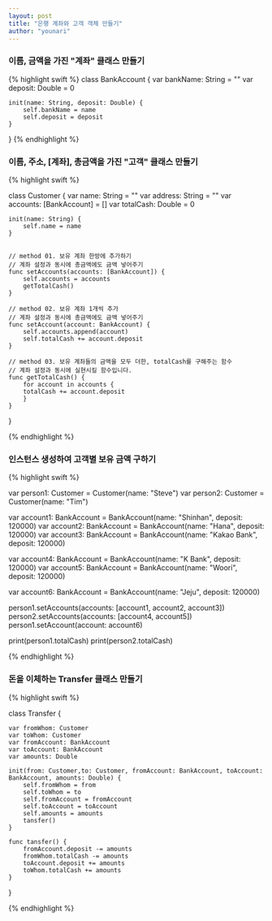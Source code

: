 ```yaml
---
layout: post
title: "은행 계좌와 고객 객체 만들기"
author: "younari"
---
```



### 이름, 금액을 가진 "계좌" 클래스 만들기

{% highlight swift %}
class BankAccount {
    var bankName: String = ""
    var deposit: Double = 0
    
    init(name: String, deposit: Double) {
        self.bankName = name
        self.deposit = deposit
    }
}
{% endhighlight %}

### 이름, 주소, [계좌], 총금액을 가진 "고객" 클래스 만들기

{% highlight swift %}

class Customer {
    var name: String = ""
    var address: String = ""
    var accounts: [BankAccount] = []
    var totalCash: Double = 0
    
    init(name: String) {
        self.name = name
    }
    
    
    // method 01. 보유 계좌 한방에 추가하기
    // 계좌 설정과 동시에 총금액에도 금액 넣어주기
    func setAccounts(accounts: [BankAccount]) {
        self.accounts = accounts
        getTotalCash()
    }
    
    // method 02. 보유 계좌 1개씩 추가
    // 계좌 설정과 동시에 총금액에도 금액 넣어주기    
    func setAccount(account: BankAccount) {
        self.accounts.append(account)
        self.totalCash += account.deposit
    }
    
    // method 03. 보유 계좌들의 금액을 모두 더한, totalCash를 구해주는 함수
    // 계좌 설정과 동시에 실현시킬 함수입니다.    
    func getTotalCash() {
        for account in accounts {
        totalCash += account.deposit
        }
    }
}

{% endhighlight %}

### 인스턴스 생성하여 고객별 보유 금액 구하기

{% highlight swift %}

var person1: Customer = Customer(name: "Steve")
var person2: Customer = Customer(name: "Tim")

var account1: BankAccount = BankAccount(name: "Shinhan", deposit: 120000)
var account2: BankAccount = BankAccount(name: "Hana", deposit: 120000)
var account3: BankAccount = BankAccount(name: "Kakao Bank", deposit: 120000)

var account4: BankAccount = BankAccount(name: "K Bank", deposit: 120000)
var account5: BankAccount = BankAccount(name: "Woori", deposit: 120000)

var account6: BankAccount = BankAccount(name: "Jeju", deposit: 120000)

person1.setAccounts(accounts: [account1, account2, account3])
person2.setAccounts(accounts: [account4, account5])
person1.setAccount(account: account6)

print(person1.totalCash)
print(person2.totalCash)

{% endhighlight %}

### 돈을 이체하는 Transfer 클래스 만들기

{% highlight swift %}

class Transfer {
    
    var fromWhom: Customer
    var toWhom: Customer
    var fromAccount: BankAccount
    var toAccount: BankAccount
    var amounts: Double
    
    init(from: Customer,to: Customer, fromAccount: BankAccount, toAccount: BankAccount, amounts: Double) {
        self.fromWhom = from
        self.toWhom = to
        self.fromAccount = fromAccount
        self.toAccount = toAccount
        self.amounts = amounts
        tansfer()
    }
    
    func tansfer() {
        fromAccount.deposit -= amounts
        fromWhom.totalCash -= amounts
        toAccount.deposit += amounts
        toWhom.totalCash += amounts
    }
    
}

{% endhighlight %}